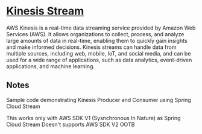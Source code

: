 # [Kinesis Stream](https://aws.amazon.com/kinesis/data-streams/)

AWS Kinesis is a real-time data streaming service provided by Amazon Web Services (AWS). It allows organizations to collect, process, and analyze large amounts of data in real-time, enabling them to quickly gain insights and make informed decisions. Kinesis streams can handle data from multiple sources, including web, mobile, IoT, and social media, and can be used for a wide range of applications, such as data analytics, event-driven applications, and machine learning.

## Notes

Sample code demonstrating Kinesis Producer and Consumer using Spring Cloud Stream

This works only with AWS SDK V1 (Sysnchronous In Nature) as Spring Cloud Stream Doesn't supports AWS SDK V2 OOTB
